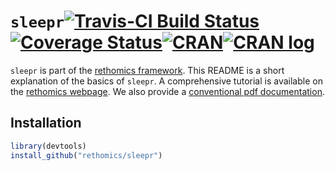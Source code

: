 


# `sleepr`[![Travis-CI Build Status](https://travis-ci.org/rethomics/sleepr.svg?branch=master)](https://travis-ci.org/rethomics/sleepr)[![Coverage Status](https://img.shields.io/codecov/c/github/rethomics/sleepr/master.svg)](https://codecov.io/github/rethomics/sleepr?branch=master)[![CRAN](http://www.r-pkg.org/badges/version/sleepr)](https://cran.r-project.org/package=sleepr)[![CRAN log](https://cranlogs.r-pkg.org/badges/sleepr)](https://www.rdocumentation.org/packages/sleepr)

`sleepr` is part of the [rethomics framework](https://rethomics.github.io/).
This README is a short explanation of the basics of `sleepr`.
A comprehensive tutorial is available on the [rethomics webpage](https://rethomics.github.io/sleepr.html).
We also provide a [conventional pdf documentation](https://github.com/rethomics/sleepr/raw/master/sleepr.pdf).


## Installation

```r
library(devtools)
install_github("rethomics/sleepr")
```
